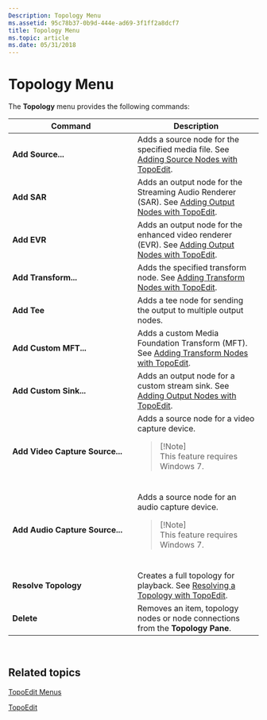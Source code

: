 ```yaml
---
Description: Topology Menu
ms.assetid: 95c78b37-0b9d-444e-ad69-3f1ff2a8dcf7
title: Topology Menu
ms.topic: article
ms.date: 05/31/2018
---
```


# Topology Menu

The **Topology** menu provides the following commands:



<table>
<colgroup>
<col style="width: 50%" />
<col style="width: 50%" />
</colgroup>
<thead>
<tr class="header">
<th>Command</th>
<th>Description</th>
</tr>
</thead>
<tbody>
<tr class="odd">
<td><strong>Add Source...</strong></td>
<td>Adds a source node for the specified media file. See <a href="adding-source-nodes-with-topoedit.md">Adding Source Nodes with TopoEdit</a>.</td>
</tr>
<tr class="even">
<td><strong>Add SAR</strong></td>
<td>Adds an output node for the Streaming Audio Renderer (SAR). See <a href="adding-output-nodes-with-topoedit.md">Adding Output Nodes with TopoEdit</a>.</td>
</tr>
<tr class="odd">
<td><strong>Add EVR</strong></td>
<td>Adds an output node for the enhanced video renderer (EVR). See <a href="adding-output-nodes-with-topoedit.md">Adding Output Nodes with TopoEdit</a>.</td>
</tr>
<tr class="even">
<td><strong>Add Transform...</strong></td>
<td>Adds the specified transform node. See <a href="adding-transform-nodes-with-topoedit.md">Adding Transform Nodes with TopoEdit</a>.</td>
</tr>
<tr class="odd">
<td><strong>Add Tee</strong></td>
<td>Adds a tee node for sending the output to multiple output nodes.</td>
</tr>
<tr class="even">
<td><strong>Add Custom MFT...</strong></td>
<td>Adds a custom Media Foundation Transform (MFT). See <a href="adding-transform-nodes-with-topoedit.md">Adding Transform Nodes with TopoEdit</a>.</td>
</tr>
<tr class="odd">
<td><strong>Add Custom Sink...</strong></td>
<td>Adds an output node for a custom stream sink. See <a href="adding-output-nodes-with-topoedit.md">Adding Output Nodes with TopoEdit</a>.</td>
</tr>
<tr class="even">
<td><strong>Add Video Capture Source...</strong></td>
<td>Adds a source node for a video capture device.<br/>
<blockquote>
[!Note]<br />
This feature requires Windows 7.
</blockquote>
<br/></td>
</tr>
<tr class="odd">
<td><strong>Add Audio Capture Source...</strong></td>
<td>Adds a source node for an audio capture device.<br/>
<blockquote>
[!Note]<br />
This feature requires Windows 7.
</blockquote>
<br/></td>
</tr>
<tr class="even">
<td><strong>Resolve Topology</strong></td>
<td>Creates a full topology for playback. See <a href="resolving-a-topology-with-topoedit.md">Resolving a Topology with TopoEdit</a>.</td>
</tr>
<tr class="odd">
<td><strong>Delete</strong></td>
<td>Removes an item, topology nodes or node connections from the <strong>Topology Pane</strong>.</td>
</tr>
</tbody>
</table>



 

## Related topics

<dl> <dt>

[TopoEdit Menus](topoedit-menus.md)
</dt> <dt>

[TopoEdit](topoedit.md)
</dt> </dl>

 

 




